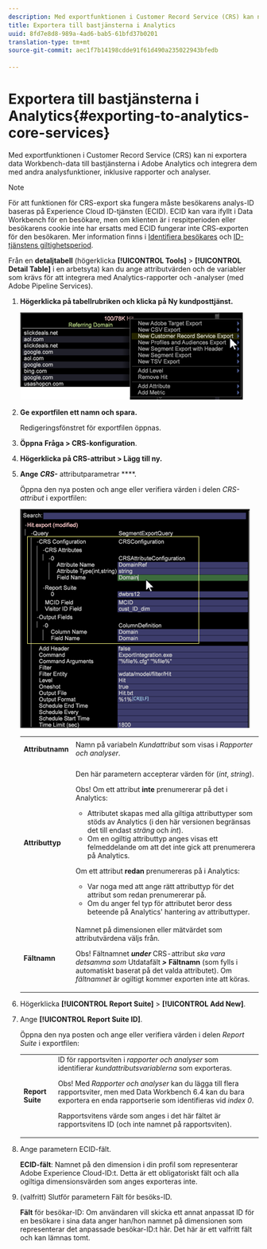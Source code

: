 ```yaml
---
description: Med exportfunktionen i Customer Record Service (CRS) kan ni exportera data Workbench-data till bastjänsterna i Adobe Analytics och integrera dem med andra analysfunktioner, inklusive rapporter och analyser.
title: Exportera till bastjänsterna i Analytics
uuid: 8fd7e8d8-989a-4ad6-bab5-61bfd37b0201
translation-type: tm+mt
source-git-commit: aec1f7b14198cdde91f61d490a235022943bfedb

---
```



# Exportera till bastjänsterna i Analytics{#exporting-to-analytics-core-services}

Med exportfunktionen i Customer Record Service (CRS) kan ni exportera data Workbench-data till bastjänsterna i Adobe Analytics och integrera dem med andra analysfunktioner, inklusive rapporter och analyser.

>[!NOTE]
>
>För att funktionen för CRS-export ska fungera måste besökarens analys-ID baseras på Experience Cloud ID-tjänsten (ECID). ECID kan vara ifyllt i Data Workbench för en besökare, men om klienten är i respitperioden eller besökarens cookie inte har ersatts med ECID fungerar inte CRS-exporten för den besökaren. Mer information finns i [Identifiera besökares](https://docs.adobe.com/content/help/en/analytics/export/analytics-data-feed/data-feed-contents/datafeeds-visid.html) och [ID-tjänstens giltighetsperiod](https://docs.adobe.com/content/help/en/id-service/using/reference/analytics-reference/grace-period.html).

Från en **detaljtabell** (högerklicka **[!UICONTROL Tools]** > **[!UICONTROL Detail Table]** i en arbetsyta) kan du ange attributvärden och de variabler som krävs för att integrera med Analytics-rapporter och -analyser (med Adobe Pipeline Services).

1. **Högerklicka på tabellrubriken och klicka på Ny kundposttjänst.**

   ![](assets/6_4_CRS.png)

1. **Ge exportfilen ett namn och spara.**

   Redigeringsfönstret för exportfilen öppnas.

1. **Öppna** **Fråga > CRS-konfiguration**.
1. **Högerklicka på CRS-attribut > Lägg till ny.**
1. **Ange** ***CRS-*** attributparametrar ****.

   Öppna den nya posten och ange eller verifiera värden i delen *CRS-attribut* i exportfilen:

   ![](assets/6_4_CRS1.png)

   <table id="table_8156A2C66C0E41D381C31F1082CCA479"> 
    <tbody> 
      <tr> 
      <td colname="col1"> <p><b>Attributnamn</b> </p> </td> 
      <td colname="col2">Namn på variabeln <i>Kundattribut</i> som visas i <i>Rapporter och analyser</i>. </td> 
      </tr> 
      <tr> 
      <td colname="col1"><b>Attributtyp</b> </td> 
      <td colname="col2"> <p>Den här parametern accepterar värden för (<i>int</i>, <i>string</i>). </p> <p>Obs! Om ett attribut <b>inte</b> prenumererar på det i Analytics: <p> 
      <ul id="ul_B77BF6FDA3FB4F1BBF9380C2FD938270"> 
       <li id="li_3D099456AF6B4103B227D841C81AB936">Attributet skapas med alla giltiga attributtyper som stöds av Analytics (i den här versionen begränsas det till endast <i>sträng</i> och <i>int</i>). </li> 
       <li id="li_EA1DBDB2E6BE49278C6CD6A5503EDC8A">Om en ogiltig attributtyp anges visas ett felmeddelande om att det inte gick att prenumerera på Analytics. </li> 
      </ul> </p> <p>Om ett attribut <b>redan</b> prenumereras på i Analytics: </p> <p> 
      <ul id="ul_16415B639F1C49A5AE9932C128184171"> 
       <li id="li_83C90D44FE5C4D979DEA786660C7F3EC">Var noga med att ange rätt attributtyp för det attribut som redan prenumererar på. </li> 
       <li id="li_02C5024E335C4C59B4F7B0084232CC24">Om du anger fel typ för attributet beror dess beteende på Analytics' hantering av attributtyper. </li> 
      </ul> </p> </p> </td> 
      </tr> 
      <tr> 
      <td colname="col1"> <p><b>Fältnamn</b> </p> </td> 
      <td colname="col2">Namnet på dimensionen eller mätvärdet som attributvärdena väljs från. <p>Obs! Fältnamnet <i><b>under</b></i> CRS-attribut <i>ska vara detsamma som</i> Utdatafält <b><i>&gt;</i> Fältnamn <i></i></b> (som fylls i automatiskt baserat på det valda attributet). Om <i>fältnamnet</i> är ogiltigt kommer exporten inte att köras. </p> </td> 
      </tr> 
    </tbody> 
   </table>

1. Högerklicka **[!UICONTROL Report Suite]** > **[!UICONTROL Add New]**.
1. Ange **[!UICONTROL Report Suite ID]**.

   Öppna den nya posten och ange eller verifiera värden i delen *Report Suite* i exportfilen:

   <table id="table_A3279CADB74C441DA2E062E2123CE9D4"> 
    <tbody> 
      <tr> 
      <td colname="col1"><b>Report Suite</b> </td> 
      <td colname="col2">ID för rapportsviten i <i>rapporter och analyser</i> som identifierar <i>kundattributsvariablerna</i> som exporteras. <p> <p>Obs! Med <i>Rapporter och analyser</i> kan du lägga till flera rapportsviter, men med Data Workbench 6.4 kan du bara exportera en enda rapportserie som identifieras vid <i>index 0</i>. <p>Rapportsvitens värde som anges i det här fältet är rapportsvitens ID (och inte namnet på rapportsviten). </p> </p> </p> </td> 
      </tr> 
    </tbody> 
   </table>

1. Ange parametern ECID-fält.

   **ECID-fält**: Namnet på den dimension i din profil som representerar Adobe Experience Cloud-ID:t. Detta är ett obligatoriskt fält och alla ogiltiga dimensionsvärden som anges exporteras inte.

1. (valfritt) Slutför parametern Fält för besöks-ID.

   **Fält** för besökar-ID: Om användaren vill skicka ett annat anpassat ID för en besökare i sina data anger han/hon namnet på dimensionen som representerar det anpassade besökar-ID:t här. Det här är ett valfritt fält och kan lämnas tomt.
